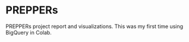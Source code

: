 # PREPPERs
PREPPERs project report and visualizations. This was my first time using BigQuery in Colab.
